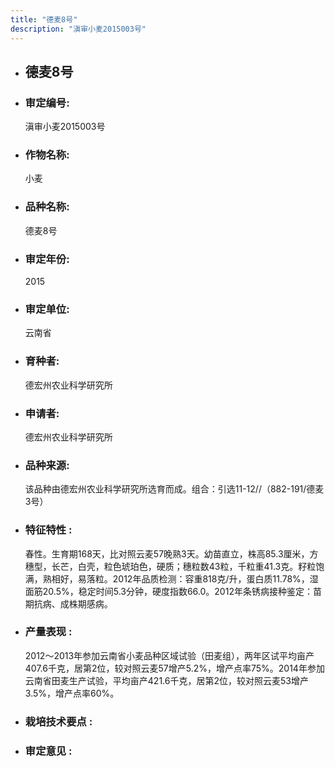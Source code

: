 ```yaml
---
title: "德麦8号"
description: "滇审小麦2015003号"
---
```

* ## 德麦8号
* ###  审定编号:  
   滇审小麦2015003号

*  ### 作物名称:  
   小麦

*   ###  品种名称: 
    德麦8号

*   ### 审定年份: 
    2015

*   ### 审定单位:  
    云南省

*   ### 育种者:  
    德宏州农业科学研究所

*   ### 申请者:  
    德宏州农业科学研究所

*   ### 品种来源:  
    该品种由德宏州农业科学研究所选育而成。组合：引选11-12//（882-191/德麦3号）

*   ### 特征特性 : 
    春性。生育期168天，比对照云麦57晚熟3天。幼苗直立，株高85.3厘米，方穗型，长芒，白壳，粒色琥珀色，硬质；穗粒数43粒，千粒重41.3克。籽粒饱满，熟相好，易落粒。2012年品质检测：容重818克/升，蛋白质11.78%，湿面筋20.5%，稳定时间5.3分钟，硬度指数66.0。2012年条锈病接种鉴定：苗期抗病、成株期感病。

*   ### 产量表现 : 
    2012～2013年参加云南省小麦品种区域试验（田麦组），两年区试平均亩产407.6千克，居第2位，较对照云麦57增产5.2%，增产点率75%。2014年参加云南省田麦生产试验，平均亩产421.6千克，居第2位，较对照云麦53增产3.5%，增产点率60%。

*   ### 栽培技术要点 : 
    

*   ### 审定意见 : 
    
